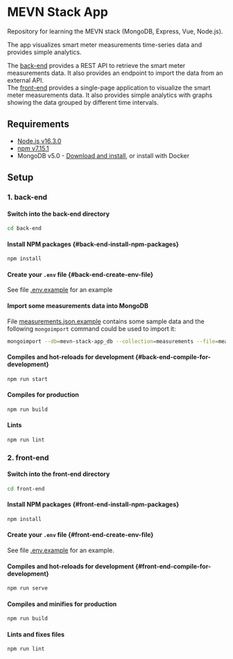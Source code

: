 # MEVN Stack App

Repository for learning the MEVN stack (MongoDB, Express, Vue, Node.js).

The app visualizes smart meter measurements time-series data and provides simple analytics.

The [back-end][1] provides a REST API to retrieve the smart meter measurements data. It also provides an endpoint to import the data from an external API.  
The [front-end][2] provides a single-page application to visualize the smart meter measurements data. It also provides simple analytics with graphs showing the data grouped by different time intervals.

## Requirements

- [Node.js v16.3.0][3]
- [npm v7.15.1][4]
- MongoDB v5.0 - [Download and install][5], or install with Docker

## Setup

### 1. back-end

#### Switch into the back-end directory

```sh
cd back-end
```

#### Install NPM packages {#back-end-install-npm-packages}

```sh
npm install
```

#### Create your `.env` file {#back-end-create-env-file}

See file [.env.example][6] for an example

#### Import some measurements data into MongoDB

File [measurements.json.example][7] contains some sample data and the following `mongoimport` command could be used to import it:

```sh
mongoimport --db=mevn-stack-app_db --collection=measurements --file=measurements.json.example
```

#### Compiles and hot-reloads for development {#back-end-compile-for-development}

```sh
npm run start
```

#### Compiles for production

```sh
npm run build
```

#### Lints

```sh
npm run lint
```

### 2. front-end

#### Switch into the front-end directory

```sh
cd front-end
```

#### Install NPM packages {#front-end-install-npm-packages}

```sh
npm install
```

#### Create your `.env` file {#front-end-create-env-file}

See file [.env.example][8] for an example.

#### Compiles and hot-reloads for development {#front-end-compile-for-development}

```sh
npm run serve
```

#### Compiles and minifies for production

```sh
npm run build
```

#### Lints and fixes files

```sh
npm run lint
```

<!-- MARKDOWN LINKS -->

[1]: ./back-end
[2]: ./front-end
[3]: https://nodejs.org/en/download/current/
[4]: https://nodejs.org/en/download/current/
[5]: https://www.mongodb.com/try/download/community
[6]: ./back-end/.env.example
[7]: ./back-end/measurements.json.example
[8]: ./front-end/.env.example
